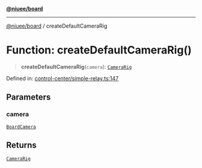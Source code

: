 [**@niuee/board**](../README.md)

***

[@niuee/board](../globals.md) / createDefaultCameraRig

# Function: createDefaultCameraRig()

> **createDefaultCameraRig**(`camera`): [`CameraRig`](../classes/CameraRig.md)

Defined in: [control-center/simple-relay.ts:147](https://github.com/niuee/board/blob/e6c1edcccf6525a0cc9088782c7c4653e837f533/src/control-center/simple-relay.ts#L147)

## Parameters

### camera

[`BoardCamera`](../interfaces/BoardCamera.md)

## Returns

[`CameraRig`](../classes/CameraRig.md)
